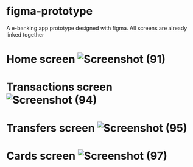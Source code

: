 # figma-prototype
A e-banking app prototype designed with figma. All screens are already linked together 
# Home screen ![Screenshot (91)](https://github.com/RYANFRANKLIN237/figma-prototype/assets/95378076/3fb88b32-544a-4ea1-aa2f-e6eeee42a71f)
# Transactions screen ![Screenshot (94)](https://github.com/RYANFRANKLIN237/figma-prototype/assets/95378076/66580e33-48ff-4198-a110-ed15428b46db)
# Transfers screen ![Screenshot (95)](https://github.com/RYANFRANKLIN237/figma-prototype/assets/95378076/6f1bdd0c-bdde-4f96-809f-25025c50b662)
# Cards screen ![Screenshot (97)](https://github.com/RYANFRANKLIN237/figma-prototype/assets/95378076/5eecf212-90d5-4d73-b17c-51cc880c0dfe)





